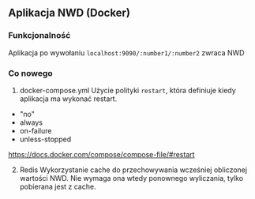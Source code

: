 ## Aplikacja NWD (Docker)
### Funkcjonalność
Aplikacja po wywołaniu ``localhost:9090/:number1/:number2`` zwraca NWD
### Co nowego
1. docker-compose.yml
Użycie polityki ``restart``, która definiuje kiedy aplikacja ma wykonać restart.
* "no"
* always
* on-failure
* unless-stopped

https://docs.docker.com/compose/compose-file/#restart

2. Redis
Wykorzystanie cache do przechowywania wcześniej obliczonej wartości NWD. Nie wymaga ona wtedy ponownego wyliczania, tylko pobierana jest z cache.
